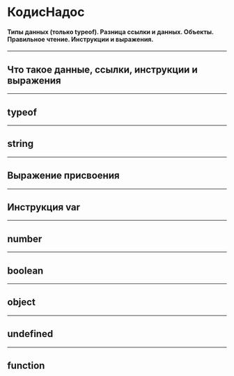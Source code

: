 # КодисНадос
#### Типы данных (только typeof). Разница ссылки и данных. Объекты. Правильное чтение. Инструкции и выражения.

---

## Что такое данные, ссылки, инструкции и выражения

---

## typeof

---

## string

---

## Выражение присвоения

---

## Инструкция var

---

## number

---

## boolean

---

## object

---

## undefined

---

## function

